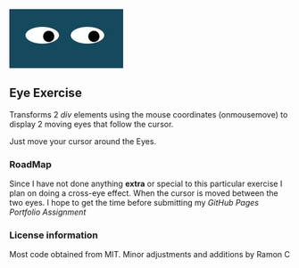 <img src="images/screenshot.jpg">

## Eye Exercise

Transforms 2 *div* elements using the mouse coordinates (onmousemove) to display 2 moving eyes that follow the cursor.

Just move your cursor around the Eyes.

### RoadMap

Since I have not done anything **extra** or special to this particular exercise I plan on doing a cross-eye effect. When the cursor is moved between the two eyes. I hope to get the time before submitting my *GitHub Pages Portfolio Assignment*

### License information
Most code obtained from MIT. Minor adjustments and additions by Ramon C
